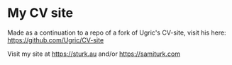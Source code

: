 # My CV site

Made as a continuation to a repo of a fork of Ugric's CV-site, visit his here: https://github.com/Ugric/CV-site

Visit my site at https://sturk.au and/or https://samiturk.com
